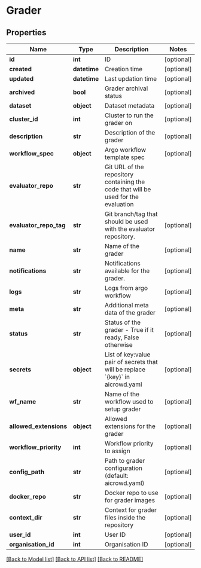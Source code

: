 # Grader

## Properties
Name | Type | Description | Notes
------------ | ------------- | ------------- | -------------
**id** | **int** | ID | [optional] 
**created** | **datetime** | Creation time | [optional] 
**updated** | **datetime** | Last updation time | [optional] 
**archived** | **bool** | Grader archival status | [optional] 
**dataset** | **object** | Dataset metadata | [optional] 
**cluster_id** | **int** | Cluster to run the grader on | [optional] 
**description** | **str** | Description of the grader | [optional] 
**workflow_spec** | **object** | Argo workflow template spec | [optional] 
**evaluator_repo** | **str** | Git URL of the repository containing the code that will be used for the evaluation | 
**evaluator_repo_tag** | **str** | Git branch/tag that should be used with the evaluator repository. | [optional] 
**name** | **str** | Name of the grader | [optional] 
**notifications** | **str** | Notifications available for the grader. | [optional] 
**logs** | **str** | Logs from argo workflow | [optional] 
**meta** | **str** | Additional meta data of the grader | [optional] 
**status** | **str** | Status of the grader - True if it ready, False otherwise | [optional] 
**secrets** | **object** | List of key:value pair of secrets that will be replace &#x60;{key}&#x60; in aicrowd.yaml | [optional] 
**wf_name** | **str** | Name of the workflow used to setup grader | [optional] 
**allowed_extensions** | **object** | Allowed extensions for the grader | [optional] 
**workflow_priority** | **int** | Workflow priority to assign | [optional] 
**config_path** | **str** | Path to grader configuration (default: aicrowd.yaml) | [optional] 
**docker_repo** | **str** | Docker repo to use for grader images | [optional] 
**context_dir** | **str** | Context for grader files inside the repository | [optional] 
**user_id** | **int** | User ID | [optional] 
**organisation_id** | **int** | Organisation ID | [optional] 

[[Back to Model list]](../README.md#documentation-for-models) [[Back to API list]](../README.md#documentation-for-api-endpoints) [[Back to README]](../README.md)


